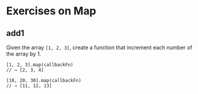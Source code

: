 # Exercises on Map

## add1

Given the array `[1, 2, 3]`, create a function that increment each number of the array by 1.

```
[1, 2, 3].map(callbackFn)
// → [2, 3, 4]

[10, 20, 30].map(callbackFn)
// → [11, 12, 13]
```
